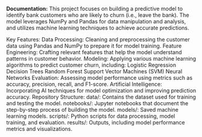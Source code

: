 **Documentation:**
This project focuses on building a predictive model to identify bank customers who are likely to churn (i.e., leave the bank). The model leverages NumPy and Pandas for data manipulation and analysis, and utilizes machine learning techniques to achieve accurate predictions.

Key Features:
Data Processing: Cleaning and preprocessing the customer data using Pandas and NumPy to prepare it for model training.
Feature Engineering: Crafting relevant features that help the model understand patterns in customer behavior.
Modeling: Applying various machine learning algorithms to predict customer churn, including:
Logistic Regression
Decision Trees
Random Forest
Support Vector Machines (SVM)
Neural Networks
Evaluation: Assessing model performance using metrics such as accuracy, precision, recall, and F1-score.
Artificial Intelligence: Incorporating AI techniques for model optimization and improving prediction accuracy.
Repository Structure:
data/: Contains the dataset used for training and testing the model.
notebooks/: Jupyter notebooks that document the step-by-step process of building the model.
models/: Saved machine learning models.
scripts/: Python scripts for data processing, model training, and evaluation.
results/: Outputs, including model performance metrics and visualizations.
